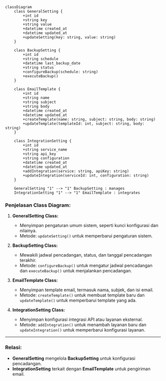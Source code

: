 ```mermaid
classDiagram
    class GeneralSetting {
        +int id
        +string key
        +string value
        +datetime created_at
        +datetime updated_at
        +updateSetting(key: string, value: string)
    }

    class BackupSetting {
        +int id
        +string schedule
        +datetime last_backup_date
        +string status
        +configureBackup(schedule: string)
        +executeBackup()
    }

    class EmailTemplate {
        +int id
        +string name
        +string subject
        +string body
        +datetime created_at
        +datetime updated_at
        +createTemplate(name: string, subject: string, body: string)
        +updateTemplate(templateId: int, subject: string, body: string)
    }

    class IntegrationSetting {
        +int id
        +string service_name
        +string api_key
        +string configuration
        +datetime created_at
        +datetime updated_at
        +addIntegration(service: string, apiKey: string)
        +updateIntegration(serviceId: int, configuration: string)
    }

    GeneralSetting "1" --> "1" BackupSetting : manages
    IntegrationSetting "1" --> "1" EmailTemplate : integrates
```

### **Penjelasan Class Diagram:**
1. **GeneralSetting Class:**
   - Menyimpan pengaturan umum sistem, seperti kunci konfigurasi dan nilainya.
   - Metode: `updateSetting()` untuk memperbarui pengaturan sistem.

2. **BackupSetting Class:**
   - Mewakili jadwal pencadangan, status, dan tanggal pencadangan terakhir.
   - Metode: `configureBackup()` untuk mengatur jadwal pencadangan dan `executeBackup()` untuk menjalankan pencadangan.

3. **EmailTemplate Class:**
   - Menyimpan template email, termasuk nama, subjek, dan isi email.
   - Metode: `createTemplate()` untuk membuat template baru dan `updateTemplate()` untuk memperbarui template yang ada.

4. **IntegrationSetting Class:**
   - Menyimpan konfigurasi integrasi API atau layanan eksternal.
   - Metode: `addIntegration()` untuk menambah layanan baru dan `updateIntegration()` untuk memperbarui konfigurasi layanan.

---

### **Relasi:**
- **GeneralSetting** mengelola **BackupSetting** untuk konfigurasi pencadangan.
- **IntegrationSetting** terkait dengan **EmailTemplate** untuk pengiriman email.
